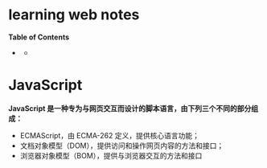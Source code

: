 # learning web notes
**Table of Contents**

    
   * [](#)
      * [](#)
      



# JavaScript
**JavaScript 是一种专为与网页交互而设计的脚本语言，由下列三个不同的部分组成：**
* ECMAScript，由 ECMA-262 定义，提供核心语言功能；
* 文档对象模型（DOM），提供访问和操作网页内容的方法和接口；
* 浏览器对象模型（BOM），提供与浏览器交互的方法和接口